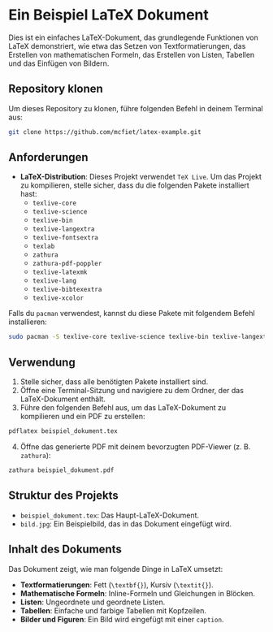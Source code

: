 # Ein Beispiel LaTeX Dokument

Dies ist ein einfaches LaTeX-Dokument, das grundlegende Funktionen von LaTeX demonstriert, wie etwa das Setzen von Textformatierungen, das Erstellen von mathematischen Formeln, das Erstellen von Listen, Tabellen und das Einfügen von Bildern.
## Repository klonen

Um dieses Repository zu klonen, führe folgenden Befehl in deinem Terminal aus:

```bash
git clone https://github.com/mcfiet/latex-example.git
```

## Anforderungen

- **LaTeX-Distribution**: Dieses Projekt verwendet `TeX Live`. Um das Projekt zu kompilieren, stelle sicher, dass du die folgenden Pakete installiert hast:
  - `texlive-core`
  - `texlive-science`
  - `texlive-bin`
  - `texlive-langextra`
  - `texlive-fontsextra`
  - `texlab`
  - `zathura`
  - `zathura-pdf-poppler`
  - `texlive-latexmk`
  - `texlive-lang`
  - `texlive-bibtexextra`
  - `texlive-xcolor`

Falls du `pacman` verwendest, kannst du diese Pakete mit folgendem Befehl installieren:

```bash
sudo pacman -S texlive-core texlive-science texlive-bin texlive-langextra texlive-fontsextra texlab zathura zathura-pdf-poppler texlive-latexmk texlive-lang texlive-bibtexextra texlive-xcolor texlive-biblatex 
```

## Verwendung

1. Stelle sicher, dass alle benötigten Pakete installiert sind.
2. Öffne eine Terminal-Sitzung und navigiere zu dem Ordner, der das LaTeX-Dokument enthält.
3. Führe den folgenden Befehl aus, um das LaTeX-Dokument zu kompilieren und ein PDF zu erstellen:

```bash
pdflatex beispiel_dokument.tex
```

4. Öffne das generierte PDF mit deinem bevorzugten PDF-Viewer (z. B. `zathura`):

```bash
zathura beispiel_dokument.pdf
```

## Struktur des Projekts

- `beispiel_dokument.tex`: Das Haupt-LaTeX-Dokument.
- `bild.jpg`: Ein Beispielbild, das in das Dokument eingefügt wird.

## Inhalt des Dokuments

Das Dokument zeigt, wie man folgende Dinge in LaTeX umsetzt:

- **Textformatierungen**: Fett (`\textbf{}`), Kursiv (`\textit{}`).
- **Mathematische Formeln**: Inline-Formeln und Gleichungen in Blöcken.
- **Listen**: Ungeordnete und geordnete Listen.
- **Tabellen**: Einfache und farbige Tabellen mit Kopfzeilen.
- **Bilder und Figuren**: Ein Bild wird eingefügt mit einer `caption`.
